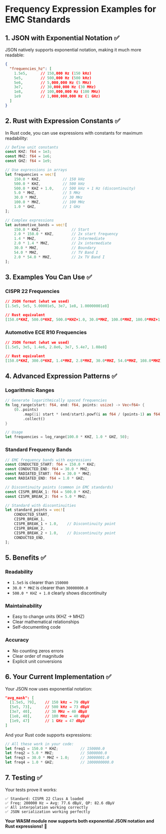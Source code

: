 # Frequency Expression Examples for EMC Standards

## 1. JSON with Exponential Notation ✅

JSON natively supports exponential notation, making it much more readable:

```json
{
  "frequencies_hz": [
    1.5e5,      // 150,000 Hz (150 kHz)
    5e5,        // 500,000 Hz (500 kHz)  
    5e6,        // 5,000,000 Hz (5 MHz)
    3e7,        // 30,000,000 Hz (30 MHz)
    1e8,        // 100,000,000 Hz (100 MHz)
    1e9         // 1,000,000,000 Hz (1 GHz)
  ]
}
```

## 2. Rust with Expression Constants ✅

In Rust code, you can use expressions with constants for maximum readability:

```rust
// Define unit constants
const KHZ: f64 = 1e3;
const MHZ: f64 = 1e6;
const GHZ: f64 = 1e9;

// Use expressions in arrays
let frequencies = vec![
    150.0 * KHZ,          // 150 kHz
    500.0 * KHZ,          // 500 kHz
    500.0 * KHZ + 1.0,    // 500 kHz + 1 Hz (discontinuity)
    5.0 * MHZ,            // 5 MHz
    30.0 * MHZ,           // 30 MHz
    100.0 * MHZ,          // 100 MHz
    1.0 * GHZ,            // 1 GHz
];

// Complex expressions
let automotive_bands = vec![
    150.0 * KHZ,              // Start
    2.0 * 150.0 * KHZ,        // 2x start frequency
    1.4 * MHZ,                // Intermediate
    2.0 * 1.4 * MHZ,          // 2x intermediate  
    30.0 * MHZ,               // Boundary
    54.0 * MHZ,               // TV Band I
    2.0 * 54.0 * MHZ,         // 2x TV Band I
];
```

## 3. Examples You Can Use ✅

### CISPR 22 Frequencies
```json
// JSON format (what we used)
[1.5e5, 5e5, 5.00001e5, 3e7, 1e8, 1.00000001e8]

// Rust equivalent
[150.0*KHZ, 500.0*KHZ, 500.0*KHZ+1.0, 30.0*MHZ, 100.0*MHZ, 100.0*MHZ+1.0]
```

### Automotive ECE R10 Frequencies  
```json
// JSON format (what we used)
[1.5e5, 3e5, 1.4e6, 2.8e6, 3e7, 5.4e7, 1.08e8]

// Rust equivalent
[150.0*KHZ, 300.0*KHZ, 1.4*MHZ, 2.8*MHZ, 30.0*MHZ, 54.0*MHZ, 108.0*MHZ]
```

## 4. Advanced Expression Patterns ✅

### Logarithmic Ranges
```rust
// Generate logarithmically spaced frequencies
fn log_range(start: f64, end: f64, points: usize) -> Vec<f64> {
    (0..points)
        .map(|i| start * (end/start).powf(i as f64 / (points-1) as f64))
        .collect()
}

// Usage
let frequencies = log_range(100.0 * KHZ, 1.0 * GHZ, 50);
```

### Standard Frequency Bands
```rust
// EMC frequency bands with expressions
const CONDUCTED_START: f64 = 150.0 * KHZ;
const CONDUCTED_END: f64 = 30.0 * MHZ;
const RADIATED_START: f64 = 30.0 * MHZ; 
const RADIATED_END: f64 = 1.0 * GHZ;

// Discontinuity points (common in EMC standards)
const CISPR_BREAK_1: f64 = 500.0 * KHZ;
const CISPR_BREAK_2: f64 = 5.0 * MHZ;

// Standard with discontinuities
let standard_points = vec![
    CONDUCTED_START,
    CISPR_BREAK_1,
    CISPR_BREAK_1 + 1.0,    // Discontinuity point
    CISPR_BREAK_2,
    CISPR_BREAK_2 + 1.0,    // Discontinuity point  
    CONDUCTED_END,
];
```

## 5. Benefits ✅

### Readability
- `1.5e5` is clearer than `150000`
- `30.0 * MHZ` is clearer than `30000000.0`
- `500.0 * KHZ + 1.0` clearly shows discontinuity

### Maintainability  
- Easy to change units (KHZ → MHZ)
- Clear mathematical relationships
- Self-documenting code

### Accuracy
- No counting zeros errors
- Clear order of magnitude
- Explicit unit conversions

## 6. Your Current Implementation ✅

Your JSON now uses exponential notation:
```json
"avg_mask": [
  [1.5e5, 79],    // 150 kHz → 79 dBμV
  [5e5, 73],      // 500 kHz → 73 dBμV  
  [3e7, 40],      // 30 MHz → 40 dBμV
  [1e8, 40],      // 100 MHz → 40 dBμV
  [1e9, 47]       // 1 GHz → 47 dBμV
]
```

And your Rust code supports expressions:
```rust
// All these work in your code:
let freq1 = 150.0 * KHZ;          // 150000.0
let freq2 = 5.0 * MHZ;            // 5000000.0  
let freq3 = 30.0 * MHZ + 1.0;     // 30000001.0
let freq4 = 1.0 * GHZ;            // 1000000000.0
```

## 7. Testing ✅

Your tests prove it works:
```
✅ Standard: CISPR 22 Class A loaded
✅ Freq: 200000 Hz → Avg: 77.6 dBμV, QP: 82.6 dBμV
✅ All interpolation working correctly
✅ JSON serialization working perfectly
```

**Your WASM module now supports both exponential JSON notation and Rust expressions!** 🚀
